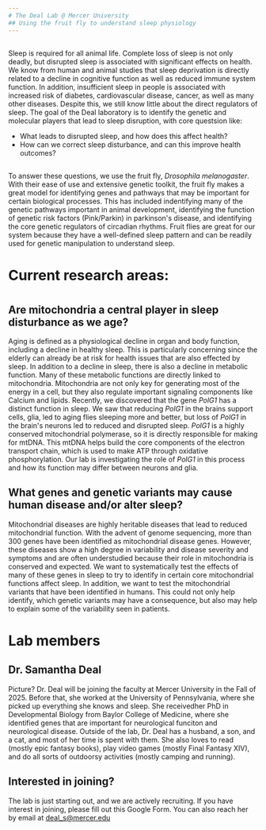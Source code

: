 ```yaml
---
# The Deal Lab @ Mercer University
## Using the fruit fly to understand sleep physiology
---
```

##
Sleep is required for all animal life. Complete loss of sleep is not only deadly, but disrupted sleep is associated with significant effects on health. We know from human and animal studies that sleep deprivation is directly related to a decline in cognitive function as well as reduced immune system function. In addition, insufficient sleep in people is associated with increased risk of diabetes, cardiovascular disease, cancer, as well as many other diseases. Despite this, we still know little about the direct regulators of sleep. The goal of the Deal laboratory is to identify the genetic and molecular players that lead to sleep disruption, with core questsion like:  
- What leads to disrupted sleep, and how does this affect health?
- How can we correct sleep disturbance, and can this improve health outcomes? 
##
To answer these questions, we use the fruit fly, *Drosophila melanogaster*.  With their ease of use and extensive genetic toolkit, the fruit fly makes a great model for identifying genes and pathways that may be important for certain biological processes. This has included indentifying many of the genetic pathways important in animal development, identifying the function of genetic risk factors (Pink/Parkin) in parkinson's disease, and identifying the core genetic regulators of circadian rhythms. Fruit flies are great for our system because they have a well-defined sleep pattern and can be readily used for genetic manipulation to understand sleep. 
#
# Current research areas: 
#
## Are mitochondria a central player in sleep disturbance as we age? 
Aging is defined as a physiological decline in organ and body function, including a decline in healthy sleep. This is particularly concerning since the elderly can already be at risk for health issues that are also effected by sleep. In addition to a decline in sleep, there is also a decline in metabolic function. Many of these metabolic functions are directly linked to mitochondria. Mitochondria are not only key for generating most of the energy in a cell, but they also regulate important signaling components like Calcium and lipids. Recently, we discovered that the gene *PolG1* has a distinct function in sleep. We saw that reducing *PolG1* in the brains support cells, glia, led to aging flies sleeping more and better, but loss of *PolG1* in the brain's neurons led to reduced and disrupted sleep. *PolG1* is a highly conserved mitochondrial polymerase, so it is directly responsible for making for mtDNA. This mtDNA helps build the core components of the electron transport chain, which is used to make ATP through oxidative phosphorylation. Our lab is investigating the role of *PolG1* in this process and how its function may differ between neurons and glia. 
##
## What genes and genetic variants may cause human disease and/or alter sleep?  
Mitochondrial diseases are highly heritable diseases that lead to reduced mitochondrial function. With the advent of genome sequencing, more than 300 genes have been identified as mitochondrial disease genes. However, these diseases show a high degree in variability and disease severity and symptoms and are often understudied because their role in mitochondria is conserved and expected. We want to systematically test the effects of many of these genes in sleep to try to identify in certain core mitochondrial functions affect sleep. In addition, we want to test the mitochondrial variants that have been identified in humans. This could not only help identify, which genetic variants may have a consequence, but also may help to explain some of the variability seen in patients. 

# Lab members
## Dr. Samantha Deal
Picture? 
Dr. Deal will be joining the faculty at Mercer University in the Fall of 2025. Before that, she worked at the University of Pennsylvania, where she picked up everything she knows and sleep. She receivedher PhD in Developmental Biology from Baylor College of Medicine, where she identified genes that are important for neurological funciton and neurological disease. Outside of the lab, Dr. Deal has a husband, a son, and a cat, and most of her time is spent with them. She also loves to read (mostly epic fantasy books), play video games (mostly Final Fantasy XIV), and do all sorts of outdoorsy activities (mostly camping and running). 
## Interested in joining? 
The lab is just starting out, and we are actively recruiting. If you have interest in joining, please fill out this Google Form. 
You can also reach her by email at deal_s@mercer.edu
